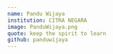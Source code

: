 ```yaml
---
name: Pandu Wijaya
institution: CITRA NEGARA
image: PanduWijaya.png
quote: keep the spirit to learn
github: panduwijaya
---
```

